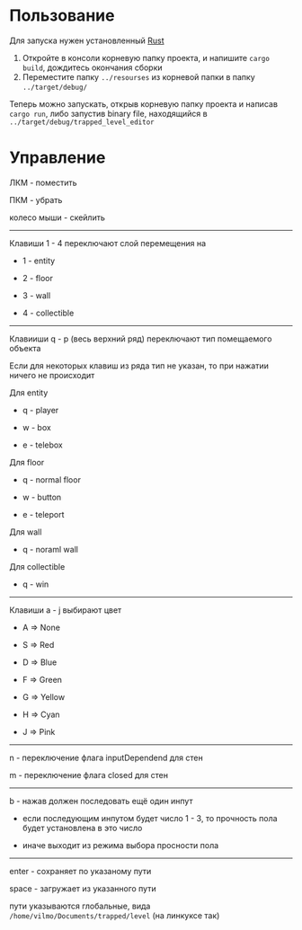 # Пользование

Для запуска нужен установленный [Rust](https://www.rust-lang.org/learn/get-started)

1. Откройте в консоли корневую папку проекта, и напишите `cargo build`, дождитесь окончания сборки
2. Переместите папку `../resourses` из корневой папки в папку `../target/debug/`

Теперь можно запускать, открыв корневую папку проекта и написав `cargo run`, либо запустив binary file, находящийся в `../target/debug/trapped_level_editor`

# Управление


ЛКМ - поместить

ПКМ - убрать

колесо мыши - скейлить

--------------------

Клавиши 1 - 4 переключают слой перемещения на

- 1 - entity

- 2 - floor

- 3 - wall

- 4 - collectible

-------------------


Клавииши q - p (весь верхний ряд) переключают тип помещаемого объекта

Если для некоторых клавиш из ряда тип не указан, то при нажатии ничего не происходит


Для entity

- q - player

- w - box

- e - telebox


Для floor

- q - normal floor

- w - button

- e - teleport


Для wall

- q - noraml wall


Для collectible

- q - win

----------------

Клавиши a - j выбирают цвет

- A => None

- S => Red

- D => Blue

- F => Green

- G => Yellow

- H => Cyan

- J => Pink

-------------------

n - переключение флага inputDependend для стен

m - переключение флага closed для стен

-----------------

b - нажав должен последовать ещё один инпут

- если последующим инпутом будет число 1 - 3, то прочность пола будет установлена в это число
  
- иначе выходит из режима выбора просности пола

---------------------

enter - сохраняет по указаному пути

space - загружает из указанного пути

пути указываются глобальные, вида `/home/vilmo/Documents/trapped/level` (на линкуксе так)
